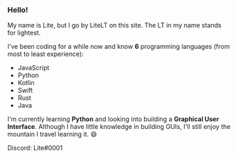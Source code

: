 ### Hello!
My name is Lite, but I go by LiteLT on this site. The LT in my name stands for lightest.

I've been coding for a while now and know **6** programming languages (from most to least experience):
- JavaScript
- Python
- Kotlin
- Swift
- Rust
- Java

I'm currently learning **Python** and looking into building a **Graphical User Interface**. Although I have little knowledge in building GUIs, I'll still enjoy the mountain I travel learning it. 😄

Discord: Lite#0001
